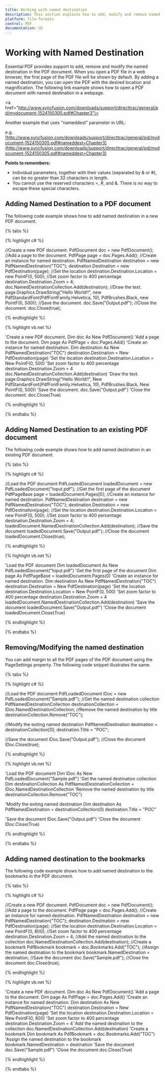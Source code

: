 ```yaml
---
title: Working with named destination
description: This section explains how to add, modify and remove named destination from the PDF document
platform: file-formats
control: PDF
documentation: UG
---
```

# Working with Named Destination

Essential PDF provides support to add, remove and modify the named destination in the PDF document. When you open a PDF file in a web browser, the first page of the PDF file will be shown by default. By adding a named destination, you can open the PDF with the desired location and magnification. The following link example shows how to open a PDF document with named destination in a webpage.

\<a href="http://www.syncfusion.com/downloads/support/directtrac/general/pd/mydocument-1524150305.pdf#Chapter3"\>

Another example that uses "nameddest" parameter in URL:

e.g. [http://www.syncfusion.com/downloads/support/directtrac/general/pd/mydocument-1524150305.pdf#nameddest=Chapter3](http://www.syncfusion.com/downloads/support/directtrac/general/pd/mydocument-1524150305.pdf#nameddest=Chapter3)

**Points to remembers:**

* Individual parameters, together with their values (separated by & or #), can be no greater than 32 characters in length.
* You cannot use the reserved characters =, #, and &. There is no way to escape these special characters.

## Adding Named Destination to a PDF document

The following code example shows how to add named destination in a new PDF document.

{% tabs %}  

{% highlight c# %}

//Create a new PDF document.
PdfDocument doc = new PdfDocument();
//Add a page to the document.
PdfPage page = doc.Pages.Add();
//Create an instance for named destination.
PdfNamedDestination destination = new PdfNamedDestination("TOC");
destination.Destination = new PdfDestination(page);
//Set the location
destination.Destination.Location = new PointF(0, 500);
//Set zoom factor to 400 percentage
destination.Destination.Zoom = 4;
doc.NamedDestinationCollection.Add(destination);
//Draw the text.
page.Graphics.DrawString("Hello World!!", new PdfStandardFont(PdfFontFamily.Helvetica, 10), PdfBrushes.Black, new PointF(0, 500));
//Save the document.
doc.Save("Output.pdf");
//Close the document.
doc.Close(true);

{% endhighlight %}

{% highlight vb.net %}

'Create a new PDF document.
Dim doc As New PdfDocument()
'Add a page to the document.
Dim page As PdfPage = doc.Pages.Add()
'Create an instance for named destination.
Dim destination As New PdfNamedDestination("TOC")
destination.Destination = New PdfDestination(page)
'Set the location
destination.Destination.Location = New PointF(0, 500)
'Set zoom factor to 400 percentage
destination.Destination.Zoom = 4
doc.NamedDestinationCollection.Add(destination)
'Draw the text.
page.Graphics.DrawString("Hello World!!", New PdfStandardFont(PdfFontFamily.Helvetica, 10), PdfBrushes.Black, New PointF(0, 500))
'Save the document.
doc.Save("Output.pdf")
'Close the document.
doc.Close(True)

{% endhighlight %}

{% endtabs %}  

## Adding Named Destination to an existing PDF document

The following code example shows how to add named destination in an existing PDF document.

{% tabs %} 

{% highlight c# %}

//Load the PDF document
PdfLoadedDocument loadedDocument = new PdfLoadedDocument("Input.pdf");
//Get the first page of the document
PdfPageBase page = loadedDocument.Pages[0];
//Create an instance for named destination.
PdfNamedDestination destination = new PdfNamedDestination("TOC");
destination.Destination = new PdfDestination(page);
//Set the location
destination.Destination.Location = new PointF(0, 500);
//Set zoom factor to 400 percentage
destination.Destination.Zoom = 4;
loadedDocument.NamedDestinationCollection.Add(destination);
//Save the document
loadedDocument.Save("Output.pdf");
//Close the document
loadedDocument.Close(true);


{% endhighlight %}

{% highlight vb.net %}

'Load the PDF document
Dim loadedDocument As New PdfLoadedDocument("Input.pdf")
'Get the first page of the document
Dim page As PdfPageBase = loadedDocument.Pages(0)
'Create an instance for named destination.
Dim destination As New PdfNamedDestination("TOC")
destination.Destination = New PdfDestination(page)
'Set the location
destination.Destination.Location = New PointF(0, 500)
'Set zoom factor to 400 percentage
destination.Destination.Zoom = 4
loadedDocument.NamedDestinationCollection.Add(destination)
'Save the document
loadedDocument.Save("Output.pdf")
'Close the document
loadedDocument.Close(True)

{% endhighlight %}

 {% endtabs %}  

## Removing/Modifying the named destination

You can add margin to all the PDF pages of the PDF document using the PageSettings property. The following code snippet illustrates the same.

{% tabs %}  

{% highlight c# %}

//Load the PDF document
PdfLoadedDocument lDoc = new PdfLoadedDocument("Sample.pdf");
//Get the named destination collection
PdfNamedDestinationCollection destinationCollection = lDoc.NamedDestinationCollection;
//Remove the named destination by title
destinationCollection.Remove("TOC");
            
//Modify the exiting named destination
PdfNamedDestination destination = destinationCollection[0];
destination.Title = "POC";
            
//Save the document
lDoc.Save("Output.pdf");
//Close the document
lDoc.Close(true);


{% endhighlight %}

{% highlight vb.net %}

'Load the PDF document
Dim lDoc As New PdfLoadedDocument("Sample.pdf")
'Get the named destination collection
Dim destinationCollection As PdfNamedDestinationCollection = lDoc.NamedDestinationCollection
'Remove the named destination by title
destinationCollection.Remove("TOC")

'Modify the exiting named destination
Dim destination As PdfNamedDestination = destinationCollection(0)
destination.Title = "POC"

'Save the document
lDoc.Save("Output.pdf")
'Close the document
lDoc.Close(True)

{% endhighlight %}

{% endtabs %}  


## Adding named destination to the bookmarks

The following code example shows how to add named destination to the bookmarks in the PDF document.

{% tabs %}   

{% highlight c# %}

//Create a new PDF document.
PdfDocument doc = new PdfDocument();
//Add a page to the document.
PdfPage page = doc.Pages.Add();
//Create an instance for named destination.
PdfNamedDestination destination = new PdfNamedDestination("TOC");
destination.Destination = new PdfDestination(page);
//Set the location
destination.Destination.Location = new PointF(0, 800);
//Set zoom factor to 400 percentage
destination.Destination.Zoom = 4;
//Add the named destination to the collection
doc.NamedDestinationCollection.Add(destination);
//Create a bookmark
PdfBookmark bookmark = doc.Bookmarks.Add("TOC");
//Assign the named destination to the bookmark
bookmark.NamedDestination = destination;
//Save the document
doc.Save("Sample.pdf");
//Close the document
doc.Close(true);

{% endhighlight %}

{% highlight vb.net %}

'Create a new PDF document.
Dim doc As New PdfDocument()
'Add a page to the document.
Dim page As PdfPage = doc.Pages.Add()
'Create an instance for named destination.
Dim destination As New PdfNamedDestination("TOC")
destination.Destination = New PdfDestination(page)
'Set the location
destination.Destination.Location = New PointF(0, 800)
'Set zoom factor to 400 percentage
destination.Destination.Zoom = 4
'Add the named destination to the collection
doc.NamedDestinationCollection.Add(destination)
'Create a bookmark
Dim bookmark As PdfBookmark = doc.Bookmarks.Add("TOC")
'Assign the named destination to the bookmark
bookmark.NamedDestination = destination
'Save the document
doc.Save("Sample.pdf")
'Close the document
doc.Close(True)

{% endhighlight %}

{% endtabs %} 